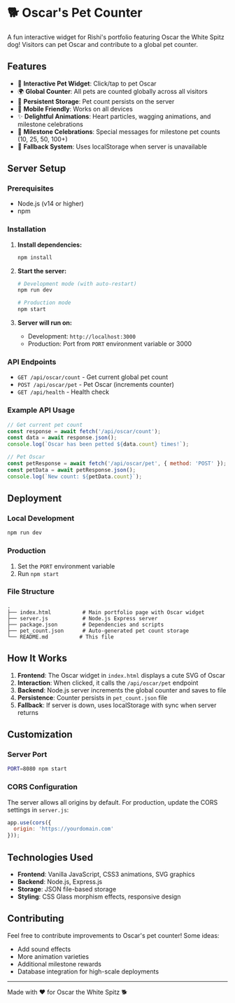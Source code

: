 # 🐕 Oscar's Pet Counter

A fun interactive widget for Rishi's portfolio featuring Oscar the White Spitz dog! Visitors can pet Oscar and contribute to a global pet counter.

## Features

- 🎯 **Interactive Pet Widget**: Click/tap to pet Oscar
- 🌍 **Global Counter**: All pets are counted globally across all visitors
- 💾 **Persistent Storage**: Pet count persists on the server
- 📱 **Mobile Friendly**: Works on all devices
- ✨ **Delightful Animations**: Heart particles, wagging animations, and milestone celebrations
- 🎉 **Milestone Celebrations**: Special messages for milestone pet counts (10, 25, 50, 100+)
- 🔄 **Fallback System**: Uses localStorage when server is unavailable

## Server Setup

### Prerequisites
- Node.js (v14 or higher)
- npm

### Installation

1. **Install dependencies:**
   ```bash
   npm install
   ```

2. **Start the server:**
   ```bash
   # Development mode (with auto-restart)
   npm run dev
   
   # Production mode
   npm start
   ```

3. **Server will run on:**
   - Development: `http://localhost:3000`
   - Production: Port from `PORT` environment variable or 3000

### API Endpoints

- `GET /api/oscar/count` - Get current global pet count
- `POST /api/oscar/pet` - Pet Oscar (increments counter)
- `GET /api/health` - Health check

### Example API Usage

```javascript
// Get current pet count
const response = await fetch('/api/oscar/count');
const data = await response.json();
console.log(`Oscar has been petted ${data.count} times!`);

// Pet Oscar
const petResponse = await fetch('/api/oscar/pet', { method: 'POST' });
const petData = await petResponse.json();
console.log(`New count: ${petData.count}`);
```

## Deployment

### Local Development
```bash
npm run dev
```

### Production
1. Set the `PORT` environment variable
2. Run `npm start`

### File Structure
```
.
├── index.html          # Main portfolio page with Oscar widget
├── server.js           # Node.js Express server
├── package.json        # Dependencies and scripts
├── pet_count.json      # Auto-generated pet count storage
└── README.md          # This file
```

## How It Works

1. **Frontend**: The Oscar widget in `index.html` displays a cute SVG of Oscar
2. **Interaction**: When clicked, it calls the `/api/oscar/pet` endpoint
3. **Backend**: Node.js server increments the global counter and saves to file
4. **Persistence**: Counter persists in `pet_count.json` file
5. **Fallback**: If server is down, uses localStorage with sync when server returns

## Customization

### Server Port
```bash
PORT=8080 npm start
```

### CORS Configuration
The server allows all origins by default. For production, update the CORS settings in `server.js`:

```javascript
app.use(cors({
  origin: 'https://yourdomain.com'
}));
```

## Technologies Used

- **Frontend**: Vanilla JavaScript, CSS3 animations, SVG graphics
- **Backend**: Node.js, Express.js
- **Storage**: JSON file-based storage
- **Styling**: CSS Glass morphism effects, responsive design

## Contributing

Feel free to contribute improvements to Oscar's pet counter! Some ideas:
- Add sound effects
- More animation varieties
- Additional milestone rewards
- Database integration for high-scale deployments

---

Made with ❤️ for Oscar the White Spitz 🐕 